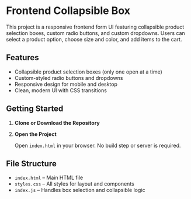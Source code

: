 # Frontend Collapsible Box

This project is a responsive frontend form UI featuring collapsible product selection boxes, custom radio buttons, and custom dropdowns. Users can select a product option, choose size and color, and add items to the cart.

## Features

- Collapsible product selection boxes (only one open at a time)
- Custom-styled radio buttons and dropdowns
- Responsive design for mobile and desktop
- Clean, modern UI with CSS transitions

## Getting Started

1. **Clone or Download the Repository**

2. **Open the Project**

   Open `index.html` in your browser. No build step or server is required.

## File Structure

- `index.html` – Main HTML file
- `styles.css` – All styles for layout and components
- `index.js` – Handles box selection and collapsible logic
